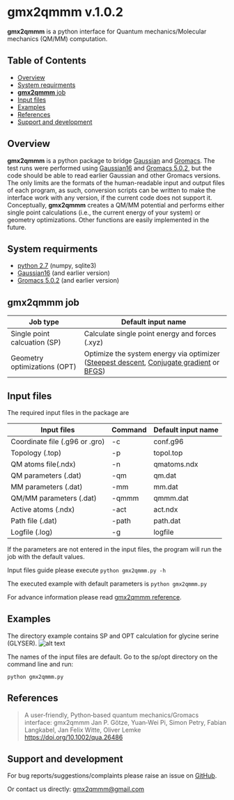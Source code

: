 gmx2qmmm v.1.0.2
======
**gmx2qmmm** is a python interface for Quantum mechanics/Molecular mechanics (QM/MM) computation.

<!-- START doctoc generated TOC please keep comment here to allow auto update -->
<!-- DON'T EDIT THIS SECTION, INSTEAD RE-RUN doctoc TO UPDATE -->
## Table of Contents
- [Overview](#Overview)
- [System requirments](#system-requirments)
- [**gmx2qmmm** job](#job-type)
- [Input files](#input-files)
- [Examples](#example)
- [References](#references)
- [Support and development](#support-and-development)
<!-- END doctoc generated TOC please keep comment here to allow auto update -->

## Overview

**gmx2qmmm** is a python package to bridge [Gaussian] and [Gromacs]. The test runs were performed using [Gaussian16] and [Gromacs 5.0.2], but the code should be able to read earlier Gaussian and other Gromacs versions. The only limits are the formats of the human-readable input and output files of each program, as such, conversion scripts can be written to make the interface work with any version, if the current code does not support it.
Conceptually, **gmx2qmmm** creates a QM/MM potential and performs either single point calculations (i.e., the current energy of your system) or geometry optimizations. Other functions are easily implemented in the future.

## System requirments
 - [python 2.7] (numpy, sqlite3)
 - [Gaussian16] (and earlier version)
 - [Gromacs 5.0.2] (and earlier version)
## **gmx2qmmm** job
|Job type|Default input name|
| ------ | ------ |
|Single point calcuation (SP)|Calculate single point energy and forces (.xyz) |
|Geometry optimizations (OPT)|Optimize the system energy via optimizer ([Steepest descent], [Conjugate gradient] or [BFGS])|

[Steepest descent]:<https://en.wikipedia.org/wiki/Gradient_descent>
[Conjugate gradient]:<https://en.wikipedia.org/wiki/Conjugate_gradient_method>
[BFGS]:<https://en.wikipedia.org/wiki/Broyden%E2%80%93Fletcher%E2%80%93Goldfarb%E2%80%93Shanno_algorithm>
## Input files
The required input files in the package are

|Input files|Command|Default input name|
| ------ | ------ | ------ |
|Coordinate file (.g96 or .gro)|-c|conf.g96|
|Topology (.top)|-p|topol.top|
|QM atoms file(.ndx)|-n|qmatoms.ndx|
|QM parameters (.dat)|-qm|qm.dat|
|MM parameters (.dat)|-mm|mm.dat|
|QM/MM parameters (.dat)|-qmmm|qmmm.dat|
|Active atoms (.ndx)|-act|act.ndx|
|Path file (.dat)|-path|path.dat|
|Logfile (.log)|-g|logfile|

If the parameters are not entered in the input files, the program will run the job with the default values.

Input files guide please execute  `python gmx2qmmm.py -h`

The executed example with default parameters is  `python gmx2qmmm.py`

For advance information please read [gmx2qmmm reference].

## Examples
The directory example contains SP and OPT calculation for glycine serine (GLYSER). 
![alt text](https://github.com/gmx2qmmm/gmx2qmmm_portable/blob/master/example/glyser.png?raw=true)

The names of the input files are default. Go to the sp/opt directory on the command line and run:

```
python gmx2qmmm.py
```

## References

> A user‐friendly, Python‐based quantum mechanics/Gromacs interface: gmx2qmmm
> Jan P. Götze, Yuan‐Wei Pi, Simon Petry, Fabian Langkabel,  Jan Felix Witte, Oliver Lemke
> https://doi.org/10.1002/qua.26486

## Support and development
For bug reports/suggestions/complaints please raise an issue on [GitHub].

Or contact us directly: [gmx2qmmm@gmail.com]


[python 2.7]:<https://www.python.org/download/releases/2.7>
[Gaussian16]:<https://gaussian.com/gaussian16/>
[Gromacs 5.0.2]:<http://www.gromacs.org>
[Gaussian]:<https://gaussian.com/gaussian16/>
[Gromacs]:<http://www.gromacs.org>
[GitHub]:<https://github.com/gmx2qmmm/gmx2qmmm_portable>
[gmx2qmmm@gmail.com]:<mailto:gmx2qmmm@gmail.com>
[gmx2qmmm reference]:<https://drive.google.com/file/d/1B6YNfCFRB4jqweVABamPQWlgziFlNIDK/view?usp=sharing>
